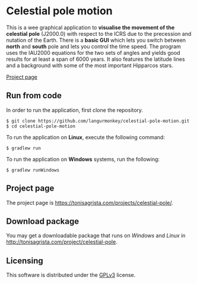 Celestial pole motion
=====================
This is a wee graphical application to **visualise the movement of the celestial pole** (J2000.0) with respect to the ICRS due to the precession and nutation of the Earth. There is a **basic GUI** which lets you switch between **north** and **south** pole and lets you control the time speed. The program uses the IAU2000 equations for the two sets of angles and yields good results for at least a span of 6000 years. It also features the latitude lines and a background with some of the most important Hipparcos stars.

[Project page](http://tonisagrista.com/project/celestial-pole/)


## Run from code

In order to run the application, first clone the repository.

```
$ git clone https://github.com/langurmonkey/celestial-pole-motion.git
$ cd celestial-pole-motion
```

To run the application on **Linux**, execute the following command:

```
$ gradlew run
```

To run the application on **Windows** systems, run the following:

```
$ gradlew runWindows
```
## Project page
The project page is https://tonisagrista.com/projects/celestial-pole/.

## Download package
You may get a downloadable package that runs on _Windows_ and _Linux_ in http://tonisagrista.com/project/celestial-pole. 

## Licensing
This software is distributed under the [GPLv3](https://www.gnu.org/licenses/quick-guide-gplv3.html) license.
